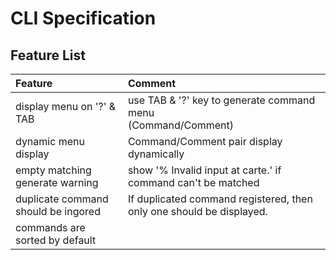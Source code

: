 # CLI Specification

## Feature List

Feature|Comment
:-|:-
display menu on '?' & TAB|use TAB & '?' key to generate command menu<br>(Command/Comment)
dynamic menu display|Command/Comment pair display dynamically
empty matching generate warning|show '% Invalid input at carte.' if command can't be matched
duplicate command should be ingored|If duplicated command registered, then only one should be displayed.
commands are sorted by default|